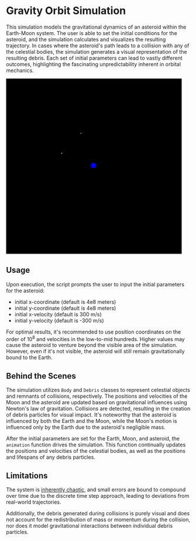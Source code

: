 # Gravity Orbit Simulation

This simulation models the gravitational dynamics of an asteroid within the Earth-Moon system. The user is able to set the initial conditions for the asteroid, and the simulation calculates and visualizes the resulting trajectory. In cases where the asteroid's path leads to a collision with any of the celestial bodies, the simulation generates a visual representation of the resulting debris. Each set of initial parameters can lead to vastly different outcomes, highlighting the fascinating unpredictability inherent in orbital mechanics.

<img src="./demo.gif" width="480" height="480" />

## Usage

Upon execution, the script prompts the user to input the initial parameters for the asteroid:
  - initial x-coordinate (default is 4e8 meters)
  - initial y-coordinate (default is 4e8 meters)
  - initial x-velocity (default is 300 m/s)
  - initial y-velocity (default is -300 m/s)

For optimal results, it's recommended to use position coordinates on the order of 10<sup>8</sup> and velocities in the low-to-mid hundreds. Higher values may cause the asteroid to venture beyond the visible area of the simulation. However, even if it's not visible, the asteroid will still remain gravitationally bound to the Earth.

## Behind the Scenes
The simulation utilizes `Body` and `Debris` classes to represent celestial objects and remnants of collisions, respectively. The positions and velocities of the Moon and the asteroid are updated based on gravitational influences using Newton's law of gravitation. Collisions are detected, resulting in the creation of debris particles for visual impact. It's noteworthy that the asteroid is influenced by both the Earth and the Moon, while the Moon's motion is influenced only by the Earth due to the asteroid's negligible mass.

After the initial parameters are set for the Earth, Moon, and asteroid, the `animation` function drives the simulation. This function continually updates the positions and velocities of the celestial bodies, as well as the positions and lifespans of any debris particles.

## Limitations

The system is [inherently chaotic](https://en.wikipedia.org/wiki/Three-body_problem), and small errors are bound to compound over time due to the discrete time step approach, leading to deviations from real-world trajectories.

Additionally, the debris generated during collisions is purely visual and does not account for the redistribution of mass or momentum during the collision, nor does it model gravitational interactions between individual debris particles.
